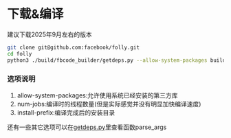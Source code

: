 # 下载&编译
建议下载2025年9月左右的版本

```bash
git clone git@github.com:facebook/folly.git
cd folly
python3 ./build/fbcode_builder/getdeps.py --allow-system-packages build --num-jobs 8 --install-prefix /usr/local
```
### 选项说明
1. allow-system-packages:允许使用系统已经安装的第三方库
2. num-jobs:编译时的线程数量(但是实际感觉并没有明显加快编译速度)
3. install-prefix:编译完成后的安装目录

还有一些其它选项可以在[getdeps.py](https://github.com/facebook/folly/blob/main/build/fbcode_builder/getdeps.py)里查看函数parse_args
